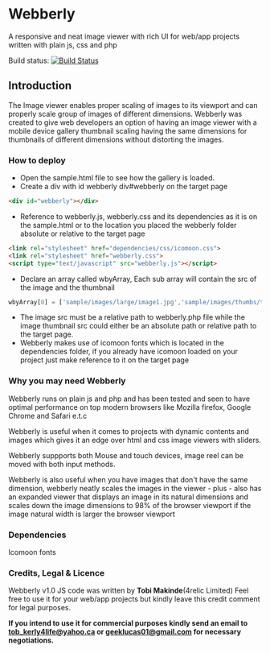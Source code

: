 # Webberly
A responsive and neat image viewer with rich UI for web/app projects written with plain js, css and php

Build status: [![Build Status](https://travis-ci.org/PHPMailer/PHPMailer.svg)](https://travis-ci.org/PHPMailer/PHPMailer)

## Introduction
The Image viewer enables proper scaling of images to its viewport and can properly scale group of images of different dimensions.
Webberly was created to give web developers an option of having an image viewer with a mobile device gallery thumbnail scaling having the same dimensions for thumbnails of different dimensions without distorting the images.

### How to deploy
- Open the sample.html file to see how the gallery is loaded.
- Create a div with id webberly div#webberly on the target page

```html
<div id="webberly"></div>
```

- Reference to webberly.js, webberly.css and its dependencies as it is on the sample.html or to the location you placed the webberly folder absolute or relative to the target page

```html
<link rel="stylesheet" href="dependencies/css/icomoon.css">
<link rel="stylesheet" href="webberly.css">
<script type="text/javascript" src="webberly.js"></script>
```

- Declare an array called wbyArray, Each sub array will contain the src of the image and the thumbnail

```js
wbyArray[0] = ['sample/images/large/image1.jpg','sample/images/thumbs/thumb1.jpg','Webberly'];
```

- The image src must be a relative path to webberly.php file while the image thumbnail src could either be an absolute path or relative path to the target page.
- Webberly makes use of icomoon fonts which is located in the dependencies folder, if you already have icomoon loaded on your project just make reference to it on the target page

### Why you may need Webberly
Webberly runs on plain js and php and has been tested and seen to have optimal performance on top modern browsers like Mozilla firefox, Google Chrome and Safari e.t.c

Webberly is useful when it comes to projects with dynamic contents and images which gives it an edge over html and css image viewers with sliders.

Webberly suppports both Mouse and touch devices, image reel can be moved with both input methods.

Webberly is also useful when you have images that don't have the same dimension, webberly neatly scales the images in the viewer - plus - also has an expanded viewer that displays an image in its natural dimensions and scales down the image dimensions to 98% of the browser viewport if the image natural width is larger the browser viewport

### Dependencies
Icomoon fonts

### Credits, Legal & Licence
Webberly v1.0 JS code was written by **Tobi Makinde**(4relic Limited)
Feel free to use it for your web/app projects but kindly
leave this credit comment for legal purposes. 

**If you intend to use it for commercial purposes kindly send an email to tob_kerly4life@yahoo.ca or geeklucas01@gmail.com for necessary negotiations.**
 
